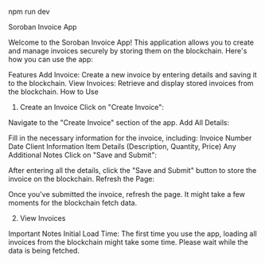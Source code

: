 <!-- Run -->
npm run dev

Soroban Invoice App

Welcome to the Soroban Invoice App! This application allows you to create and manage invoices securely by storing them on the blockchain. Here's how you can use the app:

Features
Add Invoice: Create a new invoice by entering details and saving it to the blockchain.
View Invoices: Retrieve and display stored invoices from the blockchain.
How to Use

1. Create an Invoice
Click on "Create Invoice":

Navigate to the "Create Invoice" section of the app.
Add All Details:

Fill in the necessary information for the invoice, including:
Invoice Number
Date
Client Information
Item Details (Description, Quantity, Price)
Any Additional Notes
Click on "Save and Submit":

After entering all the details, click the "Save and Submit" button to store the invoice on the blockchain.
Refresh the Page:

Once you've submitted the invoice, refresh the page. It might take a few moments for the blockchain fetch data.


2. View Invoices

Important Notes
Initial Load Time: The first time you use the app, loading all invoices from the blockchain might take some time. Please wait while the data is being fetched.
